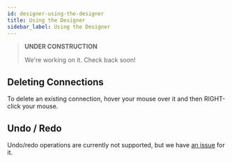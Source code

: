 ```yaml
---
id: designer-using-the-designer
title: Using the Designer
sidebar_label: Using the Designer
---
```


> **UNDER CONSTRUCTION**
>
> We're working on it. Check back soon!

## Deleting Connections

To delete an existing connection, hover your mouse over it and then RIGHT-click your mouse.

## Undo / Redo

Undo/redo operations are currently not supported, but we have [an issue](https://github.com/elsa-workflows/elsa-core/issues/794) for it.